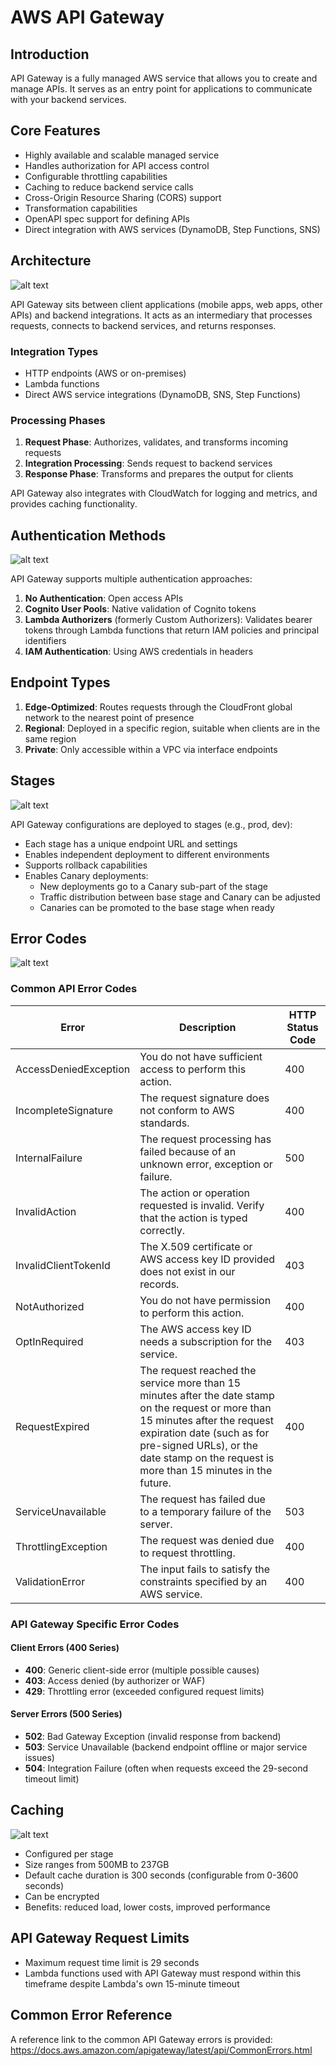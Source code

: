 # AWS API Gateway

## Introduction

API Gateway is a fully managed AWS service that allows you to create and manage APIs. It serves as an entry point for applications to communicate with your backend services.

## Core Features

- Highly available and scalable managed service
- Handles authorization for API access control
- Configurable throttling capabilities
- Caching to reduce backend service calls
- Cross-Origin Resource Sharing (CORS) support
- Transformation capabilities
- OpenAPI spec support for defining APIs
- Direct integration with AWS services (DynamoDB, Step Functions, SNS)

## Architecture

![alt text](image-23.png)

API Gateway sits between client applications (mobile apps, web apps, other APIs) and backend integrations. It acts as an intermediary that processes requests, connects to backend services, and returns responses.

### Integration Types

- HTTP endpoints (AWS or on-premises)
- Lambda functions
- Direct AWS service integrations (DynamoDB, SNS, Step Functions)

### Processing Phases

1. **Request Phase**: Authorizes, validates, and transforms incoming requests
2. **Integration Processing**: Sends request to backend services
3. **Response Phase**: Transforms and prepares the output for clients

API Gateway also integrates with CloudWatch for logging and metrics, and provides caching functionality.

## Authentication Methods

![alt text](image-24.png)

API Gateway supports multiple authentication approaches:

1. **No Authentication**: Open access APIs
2. **Cognito User Pools**: Native validation of Cognito tokens
3. **Lambda Authorizers** (formerly Custom Authorizers): Validates bearer tokens through Lambda functions that return IAM policies and principal identifiers
4. **IAM Authentication**: Using AWS credentials in headers

## Endpoint Types

1. **Edge-Optimized**: Routes requests through the CloudFront global network to the nearest point of presence
2. **Regional**: Deployed in a specific region, suitable when clients are in the same region
3. **Private**: Only accessible within a VPC via interface endpoints

## Stages

![alt text](image-25.png)

API Gateway configurations are deployed to stages (e.g., prod, dev):

- Each stage has a unique endpoint URL and settings
- Enables independent deployment to different environments
- Supports rollback capabilities
- Enables Canary deployments:
  - New deployments go to a Canary sub-part of the stage
  - Traffic distribution between base stage and Canary can be adjusted
  - Canaries can be promoted to the base stage when ready

## Error Codes

![alt text](image-26.png)

### Common API Error Codes

| Error                 | Description                                                                                                                                                                                                                                               | HTTP Status Code |
| --------------------- | --------------------------------------------------------------------------------------------------------------------------------------------------------------------------------------------------------------------------------------------------------- | ---------------- |
| AccessDeniedException | You do not have sufficient access to perform this action.                                                                                                                                                                                                 | 400              |
| IncompleteSignature   | The request signature does not conform to AWS standards.                                                                                                                                                                                                  | 400              |
| InternalFailure       | The request processing has failed because of an unknown error, exception or failure.                                                                                                                                                                      | 500              |
| InvalidAction         | The action or operation requested is invalid. Verify that the action is typed correctly.                                                                                                                                                                  | 400              |
| InvalidClientTokenId  | The X.509 certificate or AWS access key ID provided does not exist in our records.                                                                                                                                                                        | 403              |
| NotAuthorized         | You do not have permission to perform this action.                                                                                                                                                                                                        | 400              |
| OptInRequired         | The AWS access key ID needs a subscription for the service.                                                                                                                                                                                               | 403              |
| RequestExpired        | The request reached the service more than 15 minutes after the date stamp on the request or more than 15 minutes after the request expiration date (such as for pre-signed URLs), or the date stamp on the request is more than 15 minutes in the future. | 400              |
| ServiceUnavailable    | The request has failed due to a temporary failure of the server.                                                                                                                                                                                          | 503              |
| ThrottlingException   | The request was denied due to request throttling.                                                                                                                                                                                                         | 400              |
| ValidationError       | The input fails to satisfy the constraints specified by an AWS service.                                                                                                                                                                                   | 400              |

### API Gateway Specific Error Codes

#### Client Errors (400 Series)

- **400**: Generic client-side error (multiple possible causes)
- **403**: Access denied (by authorizer or WAF)
- **429**: Throttling error (exceeded configured request limits)

#### Server Errors (500 Series)

- **502**: Bad Gateway Exception (invalid response from backend)
- **503**: Service Unavailable (backend endpoint offline or major service issues)
- **504**: Integration Failure (often when requests exceed the 29-second timeout limit)

## Caching

![alt text](image-27.png)

- Configured per stage
- Size ranges from 500MB to 237GB
- Default cache duration is 300 seconds (configurable from 0-3600 seconds)
- Can be encrypted
- Benefits: reduced load, lower costs, improved performance

## API Gateway Request Limits

- Maximum request time limit is 29 seconds
- Lambda functions used with API Gateway must respond within this timeframe despite Lambda's own 15-minute timeout

## Common Error Reference

A reference link to the common API Gateway errors is provided:
https://docs.aws.amazon.com/apigateway/latest/api/CommonErrors.html
